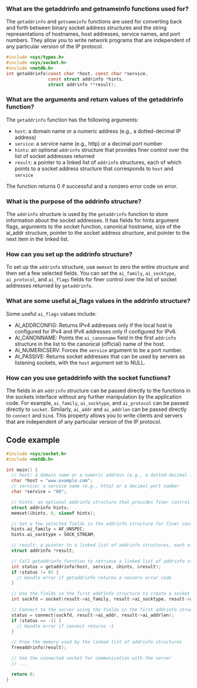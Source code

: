 ### What are the getaddrinfo and getnameinfo functions used for?

The `getaddrinfo` and `getnameinfo` functions are used for converting back and forth between binary socket address structures and the string representations of hostnames, host addresses, service names, and port numbers. They allow you to write network programs that are independent of any particular version of the IP protocol.
```c
#include <sys/types.h>
#include <sys/socket.h>
#include <netdb.h>
int getaddrinfo(const char *host, const char *service,
                const struct addrinfo *hints,
                struct addrinfo **result);
```
### What are the arguments and return values of the getaddrinfo function?

The `getaddrinfo` function has the following arguments:

-   `host`: a domain name or a numeric address (e.g., a dotted-decimal IP address)
-   `service`: a service name (e.g., http) or a decimal port number
-   `hints`: an optional `addrinfo` structure that provides finer control over the list of socket addresses returned
-   `result`: a pointer to a linked list of `addrinfo` structures, each of which points to a socket address structure that corresponds to `host` and `service`

The function returns 0 if successful and a nonzero error code on error.

### What is the purpose of the addrinfo structure?

The `addrinfo` structure is used by the `getaddrinfo` function to store information about the socket addresses. It has fields for hints argument flags, arguments to the socket function, canonical hostname, size of the ai_addr structure, pointer to the socket address structure, and pointer to the next item in the linked list.

### How can you set up the addrinfo structure?

To set up the `addrinfo` structure, use `memset` to zero the entire structure and then set a few selected fields. You can set the `ai_family`, `ai_socktype`, `ai_protocol`, and `ai_flags` fields for finer control over the list of socket addresses returned by `getaddrinfo`.

### What are some useful ai_flags values in the addrinfo structure?

Some useful `ai_flags` values include:

-   AI_ADDRCONFIG: Returns IPv4 addresses only if the local host is configured for IPv4 and IPv6 addresses only if configured for IPv6.
-   AI_CANONNAME: Points the `ai_canonname` field in the first `addrinfo` structure in the list to the canonical (official) name of the host.
-   AI_NUMERICSERV: Forces the `service` argument to be a port number.
-   AI_PASSIVE: Returns socket addresses that can be used by servers as listening sockets, with the `host` argument set to NULL.

### How can you use getaddrinfo with the socket functions?

The fields in an `addrinfo` structure can be passed directly to the functions in the sockets interface without any further manipulation by the application code. For example, `ai_family`, `ai_socktype`, and `ai_protocol` can be passed directly to `socket`. Similarly, `ai_addr` and `ai_addrlen` can be passed directly to `connect` and `bind`. This property allows you to write clients and servers that are independent of any particular version of the IP protocol.

## Code example
```c
#include <sys/socket.h>
#include <netdb.h>

int main() {
  // host: a domain name or a numeric address (e.g., a dotted-decimal IP address)
  char *host = "www.example.com";
  // service: a service name (e.g., http) or a decimal port number
  char *service = "80";

  // hints: an optional addrinfo structure that provides finer control over the list of socket addresses returned
  struct addrinfo hints;
  memset(&hints, 0, sizeof hints);

  // Set a few selected fields in the addrinfo structure for finer control over the list of socket addresses returned by getaddrinfo
  hints.ai_family = AF_UNSPEC;
  hints.ai_socktype = SOCK_STREAM;

  // result: a pointer to a linked list of addrinfo structures, each of which points to a socket address structure that corresponds to host and service
  struct addrinfo *result;

  // Call getaddrinfo function to retrieve a linked list of addrinfo structures
  int status = getaddrinfo(host, service, &hints, &result);
  if (status != 0) {
    // Handle error if getaddrinfo returns a nonzero error code
  }

  // Use the fields in the first addrinfo structure to create a socket
  int sockfd = socket(result->ai_family, result->ai_socktype, result->ai_protocol);

  // Connect to the server using the fields in the first addrinfo structure
  status = connect(sockfd, result->ai_addr, result->ai_addrlen);
  if (status == -1) {
    // Handle error if connect returns -1
  }

  // Free the memory used by the linked list of addrinfo structures
  freeaddrinfo(result);

  // Use the connected socket for communication with the server
  // ...

  return 0;
}
```